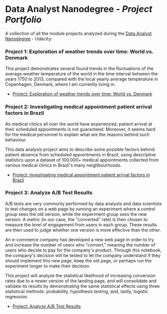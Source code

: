 # Data Analyst Nanodegree - _Project Portfolio_

A collection of all the module projects analyzed during the [Data Analyst Nanodegree](https://udacity.com/course/data-analyst-nanodegree--nd002) - Udacity:

### Project 1: Exploration of weather trends over time: World vs. Denmark

This project demonstrates several found trends in the fluctuations of the average weather temperature of the world in the time interval between the years 1750 to 2013, compared with the local yearly average temperature in Copenhagen, Denmark, where I am currently living in.

- [Project: Exploration of weather trends over time: World vs. Denmark](https://github.com/seby-sbirna/Data-Analyst-Nanodegree/tree/master/Project%201%20-%20Exploring%20Weather%20Trends)

### Project 2: Investigating medical appointment patient arrival factors in Brazil

As medical clinics all over the world have experienced, patient arrival at their scheduled appointments is not guaranteed. Moreover, it seems hard for the medical personnel to explain what are the reasons behind such behaviour.

This data analysis project aims to describe some possible factors behind patient absence from scheduled appointments in Brazil, using descriptive statistics upon a dataset of 100.000+ medical appointments collected from various medical clinics in Brazil's many neighbourhoods.

- [Project: Investigating medical appointment patient arrival factors in Brazil](https://github.com/seby-sbirna/Data-Analyst-Nanodegree/tree/master/Project%202%20-%20Investigate%20a%20Dataset)

### Project 3: Analyze A/B Test Results

A/B tests are very commonly performed by data analysts and data scientists to test changes on a web page by running an experiment where a control group sees the old version, while the experiment group sees the new version. A metric (in our case, the "converted" rate) is then chosen to measure the level of engagement from users in each group. These results are then used to judge whether one version is more effective than the other.

An e-commerce company has developed a new web page in order to try and increase the number of users who "convert," meaning the number of users who decide to pay for the company's product. Through this notebook, the company's decision will be tested to let the company understand if they should implement this new page, keep the old page, or perhaps run the experiment longer to make their decision.

This project will analyze the statistical likelihood of increasing conversion rates due to a newer version of the landing page, and will consolidate and validate its results by demonstrating the same statistical effects using three statistical methods: probability, hypothesis testing, and, lastly, logistic regression.

- [Project: Analyze A/B Test Results](https://github.com/seby-sbirna/Data-Analyst-Nanodegree/tree/master/Project%203%20-%20Analyze%20AB%20Test%20Results)
